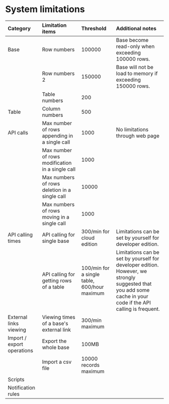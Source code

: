 # System limitations

| Category                   | Limitation items                         | Threshold                                     | Additional notes                                             |
| :------------------------- | :--------------------------------------- | :-------------------------------------------- | :----------------------------------------------------------- |
| Base                      | Row numbers                              | 100000                                        | Base become read-only when exceeding 100000 rows.            |
|                            | Row numbers 2                            | 150000                                        | Base will not be load to memory if exceeding 150000 rows. |
|                            | Table numbers                        | 200                                           |                                                              |
| Table                     | Column numbers                           | 500                                           |                                                              |
| API calls                | Max number of rows appending in a single call    | 1000                                          | No limitations through web page                              |
|                            | Max number of rows modification in a single call | 1000                                          |                                                              |
|                            | Max numbers of rows deletion in a single call     | 10000                                         |                                                              |
|                            | Max numbers of rows moving in a single call       | 1000                                          |                                                              |
| API calling times          | API calling for single base              | 300/min for cloud edition                     | Limitations can be set by yourself for developer edition.    |
|                            | API calling for getting rows of a table | 100/min for a single table,  600/hour maximum | Limitations can be set by yourself for developer edition. However, we strongly suggested that you add some cache in your code if the API calling is frequent. |
| External links viewing     | Viewing times of a base's external link  | 300/min maximum                               |                                                              |
| Import / export operations | Export the whole base                    | 100MB                                         |                                                              |
|                            | Import a csv file                        | 10000 records maximum                         |                                                              |
| Scripts                    |                                          |                                               |                                                              |
| Notification rules         |                                          |                                               |                                                              |

